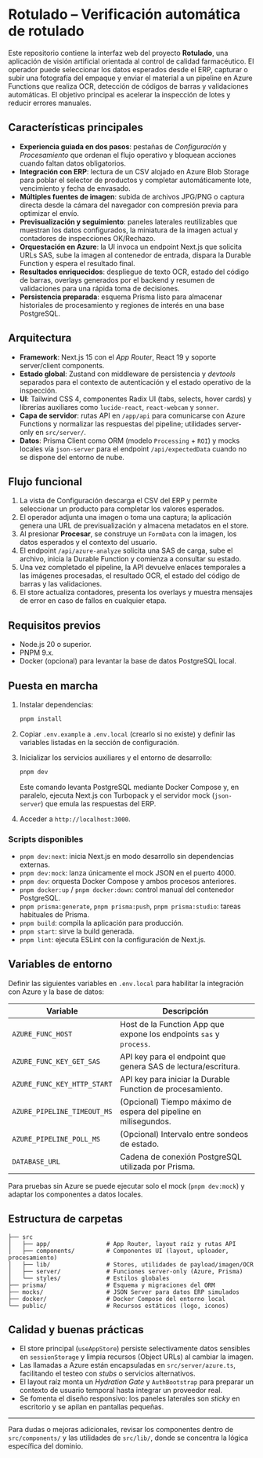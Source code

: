 # Rotulado – Verificación automática de rotulado

Este repositorio contiene la interfaz web del proyecto **Rotulado**, una aplicación de visión artificial orientada al control de calidad farmacéutico. El operador puede seleccionar los datos esperados desde el ERP, capturar o subir una fotografía del empaque y enviar el material a un pipeline en Azure Functions que realiza OCR, detección de códigos de barras y validaciones automáticas. El objetivo principal es acelerar la inspección de lotes y reducir errores manuales.

## Características principales

- **Experiencia guiada en dos pasos**: pestañas de _Configuración_ y _Procesamiento_ que ordenan el flujo operativo y bloquean acciones cuando faltan datos obligatorios.
- **Integración con ERP**: lectura de un CSV alojado en Azure Blob Storage para poblar el selector de productos y completar automáticamente lote, vencimiento y fecha de envasado.
- **Múltiples fuentes de imagen**: subida de archivos JPG/PNG o captura directa desde la cámara del navegador con compresión previa para optimizar el envío.
- **Previsualización y seguimiento**: paneles laterales reutilizables que muestran los datos configurados, la miniatura de la imagen actual y contadores de inspecciones OK/Rechazo.
- **Orquestación en Azure**: la UI invoca un endpoint Next.js que solicita URLs SAS, sube la imagen al contenedor de entrada, dispara la Durable Function y espera el resultado final.
- **Resultados enriquecidos**: despliegue de texto OCR, estado del código de barras, overlays generados por el backend y resumen de validaciones para una rápida toma de decisiones.
- **Persistencia preparada**: esquema Prisma listo para almacenar historiales de procesamiento y regiones de interés en una base PostgreSQL.

## Arquitectura

- **Framework**: Next.js 15 con el _App Router_, React 19 y soporte server/client components.
- **Estado global**: Zustand con middleware de persistencia y _devtools_ separados para el contexto de autenticación y el estado operativo de la inspección.
- **UI**: Tailwind CSS 4, componentes Radix UI (tabs, selects, hover cards) y librerías auxiliares como `lucide-react`, `react-webcam` y `sonner`.
- **Capa de servidor**: rutas API en `/app/api` para comunicarse con Azure Functions y normalizar las respuestas del pipeline; utilidades server-only en `src/server/`.
- **Datos**: Prisma Client como ORM (modelo `Processing` + `ROI`) y mocks locales vía `json-server` para el endpoint `/api/expectedData` cuando no se dispone del entorno de nube.

## Flujo funcional

1. La vista de Configuración descarga el CSV del ERP y permite seleccionar un producto para completar los valores esperados.
2. El operador adjunta una imagen o toma una captura; la aplicación genera una URL de previsualización y almacena metadatos en el store.
3. Al presionar **Procesar**, se construye un `FormData` con la imagen, los datos esperados y el contexto del usuario.
4. El endpoint `/api/azure-analyze` solicita una SAS de carga, sube el archivo, inicia la Durable Function y comienza a consultar su estado.
5. Una vez completado el pipeline, la API devuelve enlaces temporales a las imágenes procesadas, el resultado OCR, el estado del código de barras y las validaciones.
6. El store actualiza contadores, presenta los overlays y muestra mensajes de error en caso de fallos en cualquier etapa.

## Requisitos previos

- Node.js 20 o superior.
- PNPM 9.x.
- Docker (opcional) para levantar la base de datos PostgreSQL local.

## Puesta en marcha

1. Instalar dependencias:

   ```bash
   pnpm install
   ```

2. Copiar `.env.example` a `.env.local` (crearlo si no existe) y definir las variables listadas en la sección de configuración.
3. Inicializar los servicios auxiliares y el entorno de desarrollo:

   ```bash
   pnpm dev
   ```
   Este comando levanta PostgreSQL mediante Docker Compose y, en paralelo, ejecuta Next.js con Turbopack y el servidor mock (`json-server`) que emula las respuestas del ERP.
4. Acceder a `http://localhost:3000`.

### Scripts disponibles

- `pnpm dev:next`: inicia Next.js en modo desarrollo sin dependencias externas.
- `pnpm dev:mock`: lanza únicamente el mock JSON en el puerto 4000.
- `pnpm dev`: orquesta Docker Compose y ambos procesos anteriores.
- `pnpm docker:up` / `pnpm docker:down`: control manual del contenedor PostgreSQL.
- `pnpm prisma:generate`, `pnpm prisma:push`, `pnpm prisma:studio`: tareas habituales de Prisma.
- `pnpm build`: compila la aplicación para producción.
- `pnpm start`: sirve la build generada.
- `pnpm lint`: ejecuta ESLint con la configuración de Next.js.

## Variables de entorno

Definir las siguientes variables en `.env.local` para habilitar la integración con Azure y la base de datos:

| Variable | Descripción |
| --- | --- |
| `AZURE_FUNC_HOST` | Host de la Function App que expone los endpoints `sas` y `process`. |
| `AZURE_FUNC_KEY_GET_SAS` | API key para el endpoint que genera SAS de lectura/escritura. |
| `AZURE_FUNC_KEY_HTTP_START` | API key para iniciar la Durable Function de procesamiento. |
| `AZURE_PIPELINE_TIMEOUT_MS` | (Opcional) Tiempo máximo de espera del pipeline en milisegundos. |
| `AZURE_PIPELINE_POLL_MS` | (Opcional) Intervalo entre sondeos de estado. |
| `DATABASE_URL` | Cadena de conexión PostgreSQL utilizada por Prisma. |

Para pruebas sin Azure se puede ejecutar solo el mock (`pnpm dev:mock`) y adaptar los componentes a datos locales.

## Estructura de carpetas

```
├── src
│   ├── app/                # App Router, layout raíz y rutas API
│   ├── components/         # Componentes UI (layout, uploader, procesamiento)
│   ├── lib/                # Stores, utilidades de payload/imagen/OCR
│   ├── server/             # Funciones server-only (Azure, Prisma)
│   └── styles/             # Estilos globales
├── prisma/                 # Esquema y migraciones del ORM
├── mocks/                  # JSON Server para datos ERP simulados
├── docker/                 # Docker Compose del entorno local
└── public/                 # Recursos estáticos (logo, iconos)
```

## Calidad y buenas prácticas

- El store principal (`useAppStore`) persiste selectivamente datos sensibles en `sessionStorage` y limpia recursos (Object URLs) al cambiar la imagen.
- Las llamadas a Azure están encapsuladas en `src/server/azure.ts`, facilitando el testeo con _stubs_ o servicios alternativos.
- El layout raíz monta un _Hydration Gate_ y `AuthBootstrap` para preparar un contexto de usuario temporal hasta integrar un proveedor real.
- Se fomenta el diseño responsivo: los paneles laterales son _sticky_ en escritorio y se apilan en pantallas pequeñas.

---

Para dudas o mejoras adicionales, revisar los componentes dentro de `src/components/` y las utilidades de `src/lib/`, donde se concentra la lógica específica del dominio.
